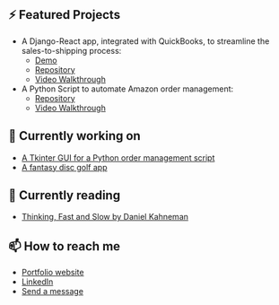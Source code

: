 ## ⚡ Featured Projects
- A Django-React app, integrated with QuickBooks, to streamline the sales-to-shipping process:
  - [Demo](https://production-planner-demo.michellef.dev/)
  - [Repository](https://github.com/michellevit/Production-Planner)
  - [Video Walkthrough](https://www.youtube.com/watch?v=J0YNExrDqck&ab_channel=Michelle)
- A Python Script to automate Amazon order management:
  - [Repository](https://github.com/michellevit/Amazon-Inventory-Checker)
  - [Video Walkthrough](https://www.youtube.com/watch?v=J0YNExrDqck&ab_channel=Michelle)  


## 🔭 Currently working on
- [A Tkinter GUI for a Python order management script](https://github.com/michellevit/Amazon-Inventory-Checker-App)
- [A fantasy disc golf app](https://github.com/michellevit/DG-Draft)

 
## 📖 Currently reading
- [Thinking, Fast and Slow by Daniel Kahneman](https://www.goodreads.com/book/show/11468377-thinking-fast-and-slow)


## 📫 How to reach me
- [Portfolio website](https://michellef.dev)
- [LinkedIn](https://www.linkedin.com/in/michelle-flandin/)
- [Send a message](https://michellef.dev/contact)

<!--
**michellevit/michellevit** is a ✨ _special_ ✨ repository because its `README.md` (this file) appears on your GitHub profile.

Here are some ideas to get you started:

- 🔭 I’m currently working on ...
- 🌱 I’m currently learning ...
- 👯 I’m looking to collaborate on ...
- 🤔 I’m looking for help with ...
- 💬 Ask me about ...
- 📫 How to reach me: ...
- 😄 Pronouns: ...
- ⚡ Fun fact: ...
-->
